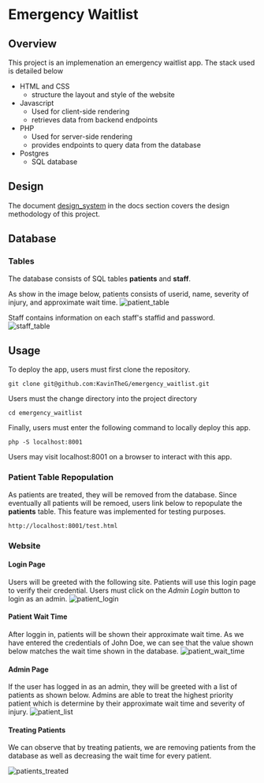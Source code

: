 # Emergency Waitlist

## Overview

This project is an implemenation an emergency waitlist app. The stack used is detailed below

- HTML and CSS
  - structure the layout and style of the website
- Javascript
  - Used for client-side rendering
  - retrieves data from backend endpoints
- PHP
  - Used for server-side rendering
  - provides endpoints to query data from the database
- Postgres
  - SQL database

     
## Design

The document [design_system](./docs/design_system.md) in the docs section covers the design methodology of this project.


## Database

### Tables

The database consists of SQL tables **patients** and **staff**. 

As show in the image below, patients consists of userid, name, severity of injury, and approximate wait time.
![patient_table](https://github.com/user-attachments/assets/cabb1b63-bdf1-4bc3-b10c-723b11bd6a83)

Staff contains information on each staff's staffid and password. 
![staff_table](https://github.com/user-attachments/assets/fff97249-db78-4fd5-94d6-94297c44a6b2)


## Usage

To deploy the app, users must first clone the repository.

```
git clone git@github.com:KavinTheG/emergency_waitlist.git
```

Users must the change directory into the project directory

```
cd emergency_waitlist
```

Finally, users must enter the following command to locally deploy this app.

```
php -S localhost:8001
```

Users may visit localhost:8001 on a browser to interact with this app. 

### Patient Table Repopulation

As patients are treated, they will be removed from the database. Since eventually all patients will be remoed, users link below to repopulate the **patients** table. This feature was implemented for testing purposes.

```http://localhost:8001/test.html```

### Website

#### Login Page
Users will be greeted with the following site. Patients will use this login page to verify their credential. Users must click on the *Admin Login* button to login as an admin.
![patient_login](https://github.com/user-attachments/assets/089ad67c-40ef-4e86-b5b0-39c981678549)

#### Patient Wait Time
After loggin in, patients will be shown their approximate wait time. As we have entered the credentials of John Doe, we can see that the value shown below matches the wait time shown in the database.
![patient_wait_time](https://github.com/user-attachments/assets/2952c8a8-c720-408c-b166-5f824b5e37c0)

#### Admin Page
If the user has logged in as an admin, they will be greeted with a list of patients as shown below. Admins are able to treat the highest priority patient which is determine by their approximate wait time and severity of injury. 
![patient_list](https://github.com/user-attachments/assets/edb3edba-13e3-4738-a39d-e15c77dcab8b)

#### Treating Patients
We can observe that by treating patients, we are removing patients from the database as well as decreasing the wait time for every patient. 

![patients_treated](https://github.com/user-attachments/assets/0ffc99fa-d474-4ab6-8f46-7c6a10295b3e)
